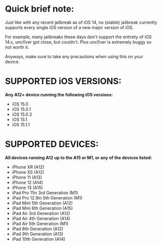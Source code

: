 # Quick brief note:
Just like with any recent jailbreak as of iOS 14, no (stable) jailbreak currently supports every single iOS version of a new major version of iOS.

For example, many jailbreaks these days don't support the entirety of iOS 14.x, unc0ver got close, but couldn't. Plus unc0ver is extremely buggy so not worth it.

Anyways, make sure to take any precautions when using this on your device.

# SUPPORTED iOS VERSIONS:
**Any A12+ device running the following iOS versions:**
- iOS 15.0
- iOS 15.0.1
- iOS 15.0.2
- iOS 15.1
- iOS 15.1.1

# SUPPORTED DEVICES:
**All devices running A12 up to the A15 or M1, or any of the devices listed:**
- iPhone XR (A12)
- iPhone XS (A12)
- iPhone 11 (A13)
- iPhone 12 (A14)
- iPhone 13 (A15)
- iPad Pro 11in 3rd Generation (M1)
- iPad Pro 12.9in 5th Generation (M1)
- iPad Mini 5th Generation (A12)
- iPad Mini 6th Generation (A15)
- iPad Air 3rd Generation (A12)
- iPad Air 4th Generation (A14)
- iPad Air 5th Generation (M1)
- iPad 8th Generation (A12)
- iPad 9th Generation (A13)
- iPad 10th Generation (A14)
